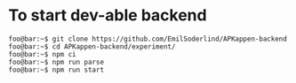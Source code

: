 # To start dev-able backend

```console
foo@bar:~$ git clone https://github.com/EmilSoderlind/APKappen-backend
foo@bar:~$ cd APKappen-backend/experiment/
foo@bar:~$ npm ci
foo@bar:~$ npm run parse
foo@bar:~$ npm run start
```